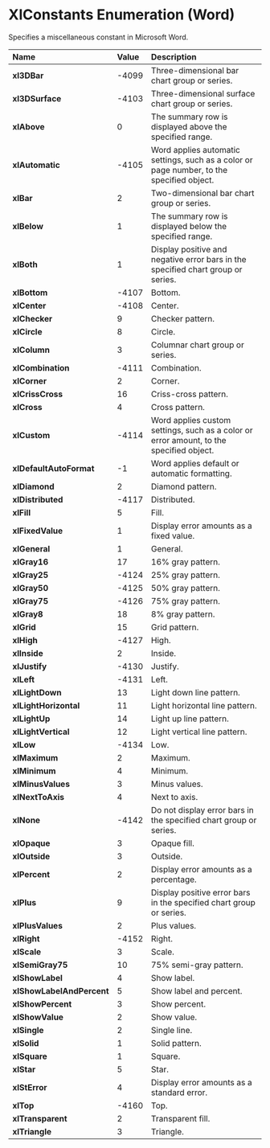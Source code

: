 
# XlConstants Enumeration (Word)

Specifies a miscellaneous constant in Microsoft Word.



|**Name**|**Value**|**Description**|
|:-----|:-----|:-----|
| **xl3DBar**|-4099|Three-dimensional bar chart group or series.|
| **xl3DSurface**|-4103|Three-dimensional surface chart group or series.|
| **xlAbove**|0|The summary row is displayed above the specified range.|
| **xlAutomatic**|-4105|Word applies automatic settings, such as a color or page number, to the specified object.|
| **xlBar**|2|Two-dimensional bar chart group or series.|
| **xlBelow**|1|The summary row is displayed below the specified range.|
| **xlBoth**|1|Display positive and negative error bars in the specified chart group or series.|
| **xlBottom**|-4107|Bottom.|
| **xlCenter**|-4108|Center.|
| **xlChecker**|9|Checker pattern.|
| **xlCircle**|8|Circle.|
| **xlColumn**|3|Columnar chart group or series.|
| **xlCombination**|-4111|Combination.|
| **xlCorner**|2|Corner.|
| **xlCrissCross**|16|Criss-cross pattern.|
| **xlCross**|4|Cross pattern.|
| **xlCustom**|-4114|Word applies custom settings, such as a color or error amount, to the specified object.|
| **xlDefaultAutoFormat**|-1|Word applies default or automatic formatting.|
| **xlDiamond**|2|Diamond pattern.|
| **xlDistributed**|-4117|Distributed.|
| **xlFill**|5|Fill.|
| **xlFixedValue**|1|Display error amounts as a fixed value.|
| **xlGeneral**|1|General.|
| **xlGray16**|17|16% gray pattern.|
| **xlGray25**|-4124|25% gray pattern.|
| **xlGray50**|-4125|50% gray pattern.|
| **xlGray75**|-4126|75% gray pattern.|
| **xlGray8**|18|8% gray pattern.|
| **xlGrid**|15|Grid pattern.|
| **xlHigh**|-4127|High.|
| **xlInside**|2|Inside.|
| **xlJustify**|-4130|Justify.|
| **xlLeft**|-4131|Left.|
| **xlLightDown**|13|Light down line pattern.|
| **xlLightHorizontal**|11|Light horizontal line pattern.|
| **xlLightUp**|14|Light up line pattern.|
| **xlLightVertical**|12|Light vertical line pattern.|
| **xlLow**|-4134|Low.|
| **xlMaximum**|2|Maximum.|
| **xlMinimum**|4|Minimum.|
| **xlMinusValues**|3|Minus values.|
| **xlNextToAxis**|4|Next to axis.|
| **xlNone**|-4142|Do not display error bars in the specified chart group or series.|
| **xlOpaque**|3|Opaque fill.|
| **xlOutside**|3|Outside.|
| **xlPercent**|2|Display error amounts as a percentage.|
| **xlPlus**|9|Display positive error bars in the specified chart group or series.|
| **xlPlusValues**|2|Plus values.|
| **xlRight**|-4152|Right.|
| **xlScale**|3|Scale.|
| **xlSemiGray75**|10|75% semi-gray pattern.|
| **xlShowLabel**|4|Show label.|
| **xlShowLabelAndPercent**|5|Show label and percent.|
| **xlShowPercent**|3|Show percent.|
| **xlShowValue**|2|Show value.|
| **xlSingle**|2|Single line.|
| **xlSolid**|1|Solid pattern.|
| **xlSquare**|1|Square.|
| **xlStar**|5|Star.|
| **xlStError**|4|Display error amounts as a standard error.|
| **xlTop**|-4160|Top.|
| **xlTransparent**|2|Transparent fill.|
| **xlTriangle**|3|Triangle.|
